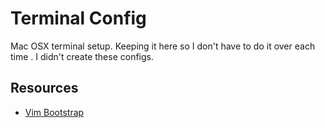 # Terminal Config

Mac OSX terminal setup. Keeping it here so I don't have to do it over each time
. I didn't create these configs.

## Resources

* [Vim Bootstrap](https://vim-bootstrap.com/)

